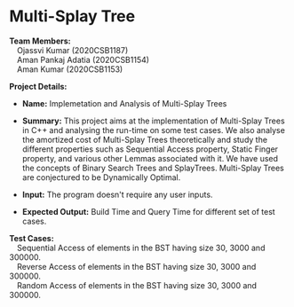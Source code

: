 # Multi-Splay Tree

**Team Members:**\
&emsp;Ojassvi Kumar (2020CSB1187) \
&emsp;Aman Pankaj Adatia (2020CSB1154) \
&emsp;Aman Kumar (2020CSB1153) 

**Project Details:** 
* **Name:** Implemetation and Analysis of Multi-Splay Trees 

* **Summary:** This project aims at the implementation of Multi-Splay Trees in C++ and analysing the run-time on some test cases. We also analyse the amortized cost of Multi-Splay Trees theoretically and study the different properties such as Sequential Access property, Static Finger property, and various other Lemmas associated with it. We have used the concepts of Binary Search Trees and SplayTrees. Multi-Splay Trees are conjectured to be Dynamically Optimal.

* **Input:** The program doesn't require any user inputs.
* **Expected Output:** Build Time and Query Time for different set of test cases. 

**Test Cases:** \
&emsp;Sequential Access of elements in the BST having size 30, 3000 and 300000. \
&emsp;Reverse Access of elements in the BST having size 30, 3000 and 300000. \
&emsp;Random Access of elements in the BST having size 30, 3000 and 300000. 
